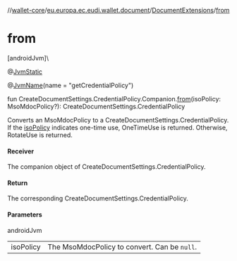 //[wallet-core](../../../index.md)/[eu.europa.ec.eudi.wallet.document](../index.md)/[DocumentExtensions](index.md)/[from](from.md)

# from

[androidJvm]\

@[JvmStatic](https://kotlinlang.org/api/latest/jvm/stdlib/kotlin-stdlib/kotlin.jvm/-jvm-static/index.html)

@[JvmName](https://kotlinlang.org/api/latest/jvm/stdlib/kotlin-stdlib/kotlin.jvm/-jvm-name/index.html)(name = &quot;getCredentialPolicy&quot;)

fun CreateDocumentSettings.CredentialPolicy.Companion.[from](from.md)(isoPolicy: MsoMdocPolicy?): CreateDocumentSettings.CredentialPolicy

Converts an MsoMdocPolicy to a CreateDocumentSettings.CredentialPolicy. If the [isoPolicy](from.md) indicates one-time use, OneTimeUse is returned. Otherwise, RotateUse is returned.

#### Receiver

The companion object of CreateDocumentSettings.CredentialPolicy.

#### Return

The corresponding CreateDocumentSettings.CredentialPolicy.

#### Parameters

androidJvm

| | |
|---|---|
| isoPolicy | The MsoMdocPolicy to convert. Can be `null`. |
